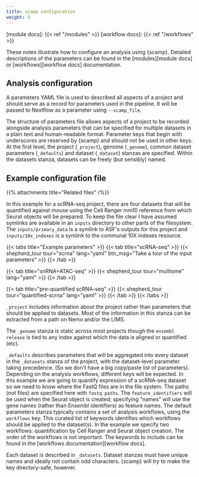 ```yaml
---
title: scamp configuration
weight: 5
---
```


[module docs]: {{< ref "/modules" >}}
[workflow docs]: {{< ref "/workflows" >}}

These notes illustrate how to configure an analysis using {scamp}. Detailed descriptions of the parameters can be found in the [modules][module docs] or [workflows][workflow docs] documentation.

<!--more-->

## Analysis configuration

A parameters YAML file is used to described all aspects of a project and should serve as a record for parameters used in the pipeline. It will be passed to Nextflow as a parameter using `--scamp_file`.

The structure of parameters file allows aspects of a project to be recorded alongside analysis parameters that can be specified for multiple datasets in a plain text and human-readable format. Parameter keys that begin with underscores are reserved by {scamp} and should not be used in other keys. At the first level, the project (`_project`), genome (`_genome`), common dataset parameters (`_defaults`) and dataset (`_dataset`) stanzas are specified. Within the datasets stanza, datasets can be freely (but sensibly) named.

## Example configuration file

{{% attachments title="Related files" /%}}

In this example for a scRNA-seq project, there are four datasets that will be quantified against mouse using the Cell Ranger mm10 reference from which Seurat objects will be prepared. To keep the file clear I have assumed symlinks are available in an `inputs` directory to other parts of the filesystem. The `inputs/primary_data` is a symlink to ASF's outputs for this project and `inputs/10x_indexes` is a symlink to the communal 10X indexes resource.

{{< tabs title="Example parameters" >}}
{{< tab title="scRNA-seq" >}}
{{< shepherd_tour tour="scrna" lang="yaml" btn_msg="Take a tour of the input parameters" >}}
{{< /tab >}}

{{< tab title="snRNA+ATAC-seq" >}}
{{< shepherd_tour tour="multiome" lang="yaml" >}}
{{< /tab >}}

{{< tab title="pre-quantified scRNA-seq" >}}
{{< shepherd_tour tour="quantified-scrna" lang="yaml" >}}
{{< /tab >}}
{{< /tabs >}}

`_project` includes information about the project rather than parameters that should be applied to datasets. Most of the information in this stanza can be extracted from a path on Nemo and/or the LIMS.

The `_genome` stanza is static across most projects though the `ensembl release` is tied to any index against which the data is aligned or quantified (etc).

`_defaults` describes parameters that will be aggregated into every dataset in the `_datasets` stanza of the project, with the dataset-level parameter taking precedence. (So we don't have a big copy/paste list of parameters). Depending on the analysis workflows, different keys will be expected. In this example we are going to quantify expression of a scRNA-seq dataset so we need to know where the FastQ files are in the file system. The paths (not files) are specified here with `fastq paths`. The `feature_identifiers` will be used when the Seurat object is created; specifying "names" will use the gene names (rather than Ensembl identifiers) as feature names. The default parameters stanza typically contains a set of analysis workflows, using the `workflows` key. This curated list of keywords identifies which workflows should be applied to the dataset(s). In the example we specify two workflows: quantification by Cell Ranger and Seurat object creation. The order of the workflows is not important. The keywords to include can be found in the [workflows documentation][workflow docs].

Each dataset is described in `_datasets`. Dataset stanzas must have unique names and ideally not contain odd characters. {scamp} will _try_ to make the key directory-safe, however.
